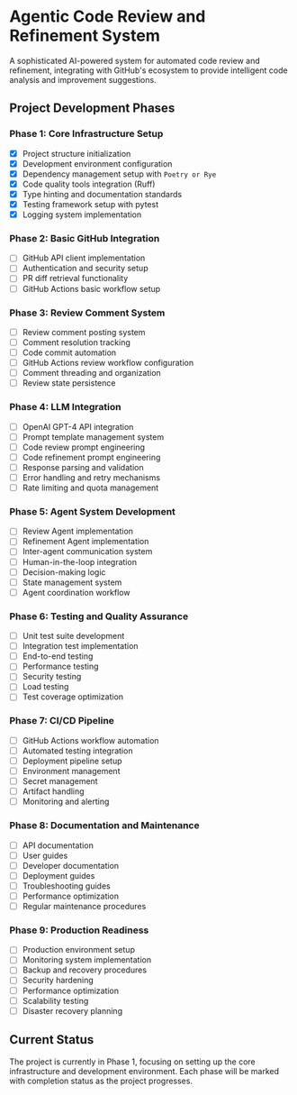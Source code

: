 # Agentic Code Review and Refinement System

A sophisticated AI-powered system for automated code review and refinement, integrating with GitHub's ecosystem to provide intelligent code analysis and improvement suggestions.

## Project Development Phases

### Phase 1: Core Infrastructure Setup
- [x] Project structure initialization
- [x] Development environment configuration
- [x] Dependency management setup with `Poetry or Rye`
- [x] Code quality tools integration (Ruff)
- [x] Type hinting and documentation standards
- [x] Testing framework setup with pytest
- [x] Logging system implementation

### Phase 2: Basic GitHub Integration
- [ ] GitHub API client implementation
- [ ] Authentication and security setup
- [ ] PR diff retrieval functionality
- [ ] GitHub Actions basic workflow setup

### Phase 3: Review Comment System
- [ ] Review comment posting system
- [ ] Comment resolution tracking
- [ ] Code commit automation
- [ ] GitHub Actions review workflow configuration
- [ ] Comment threading and organization
- [ ] Review state persistence

### Phase 4: LLM Integration
- [ ] OpenAI GPT-4 API integration
- [ ] Prompt template management system
- [ ] Code review prompt engineering
- [ ] Code refinement prompt engineering
- [ ] Response parsing and validation
- [ ] Error handling and retry mechanisms
- [ ] Rate limiting and quota management

### Phase 5: Agent System Development
- [ ] Review Agent implementation
- [ ] Refinement Agent implementation
- [ ] Inter-agent communication system
- [ ] Human-in-the-loop integration
- [ ] Decision-making logic
- [ ] State management system
- [ ] Agent coordination workflow

### Phase 6: Testing and Quality Assurance
- [ ] Unit test suite development
- [ ] Integration test implementation
- [ ] End-to-end testing
- [ ] Performance testing
- [ ] Security testing
- [ ] Load testing
- [ ] Test coverage optimization

### Phase 7: CI/CD Pipeline
- [ ] GitHub Actions workflow automation
- [ ] Automated testing integration
- [ ] Deployment pipeline setup
- [ ] Environment management
- [ ] Secret management
- [ ] Artifact handling
- [ ] Monitoring and alerting

### Phase 8: Documentation and Maintenance
- [ ] API documentation
- [ ] User guides
- [ ] Developer documentation
- [ ] Deployment guides
- [ ] Troubleshooting guides
- [ ] Performance optimization
- [ ] Regular maintenance procedures

### Phase 9: Production Readiness
- [ ] Production environment setup
- [ ] Monitoring system implementation
- [ ] Backup and recovery procedures
- [ ] Security hardening
- [ ] Performance optimization
- [ ] Scalability testing
- [ ] Disaster recovery planning

## Current Status

The project is currently in Phase 1, focusing on setting up the core infrastructure and development environment. Each phase will be marked with completion status as the project progresses.
